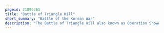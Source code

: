 ```yaml
---
pageid: 21096361
title: "Battle of Triangle Hill"
short_summary: "Battle of the Korean War"
description: "The Battle of Triangle Hill also known as Operation Showdown or shangganling Campaign was a protracted military Engagement during the korean War. The main Combatants were two united Nations Infantry Divisions with additional Support from the united States air Force against Elements of the 15th and 12th Corps of the chinese People's Volunteer. The Battle was Part of un Attempts to gain Control of the Iron Triangle and took Place from october 14th to november 25th 1952."
---
```

